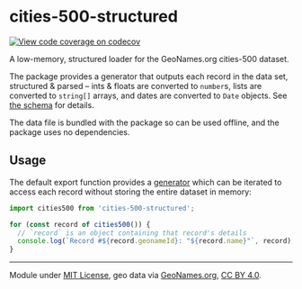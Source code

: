 # cities-500-structured

[![View code coverage on codecov][codecov-badge]][codecov]

[codecov]: https://codecov.io/gh/adamaveray/geonames
[codecov-badge]: https://codecov.io/gh/adamaveray/geonames/branch/main/graph/badge.svg

A low-memory, structured loader for the GeoNames.org cities-500 dataset.

The package provides a generator that outputs each record in the data set, structured & parsed – ints & floats are converted to `number`s, lists are converted to `string[]` arrays, and dates are converted to `Date` objects. See [the schema](./lib/schema.ts) for details.

The data file is bundled with the package so can be used offline, and the package uses no dependencies.

## Usage

The default export function provides a [generator][] which can be iterated to access each record without storing the entire dataset in memory:

```js
import cities500 from 'cities-500-structured';

for (const record of cities500()) {
  // `record` is an object containing that record's details
  console.log(`Record #${record.geonameId}: "${record.name}"`, record);
}
```

[generator]: https://developer.mozilla.org/en-US/docs/Web/JavaScript/Guide/Iterators_and_Generators#generator_functions

---

Module under [MIT License](./LICENSE), geo data via [GeoNames.org][geonames], [CC BY 4.0][cc].

[geonames]: http://download.geonames.org/export/dump/
[cc]: https://creativecommons.org/licenses/by/4.0/
